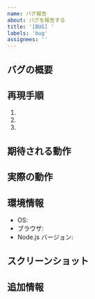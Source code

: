 ```yaml
---
name: バグ報告
about: バグを報告する
title: '[BUG] '
labels: 'bug'
assignees: ''
---
```


## バグの概要
<!-- バグの内容を簡潔に説明してください -->

## 再現手順
<!-- バグを再現する手順を記載してください -->
1. 
2. 
3. 

## 期待される動作
<!-- 本来どのような動作をするべきかを記載してください -->

## 実際の動作
<!-- 実際にどのような動作をしたかを記載してください -->

## 環境情報
- OS: 
- ブラウザ: 
- Node.js バージョン: 

## スクリーンショット
<!-- 可能であればスクリーンショットを添付してください -->

## 追加情報
<!-- その他、参考になる情報があれば記載してください -->